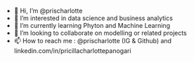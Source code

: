 - 👋 Hi, I’m @prischarlotte
- 👀 I’m interested in data science and business analytics
- 🌱 I’m currently learning Phyton and Machine Learning
- 💞️ I’m looking to collaborate on modelling or related projects
- 📫 How to reach me : @prischarlotte (IG & Github) and linkedin.com/in/pricillacharlottepanogari
  

<!---
prischarlotte/prischarlotte is a ✨ special ✨ repository because its `README.md` (this file) appears on your GitHub profile.
You can click the Preview link to take a look at your changes.
--->
